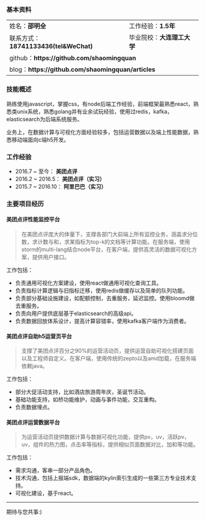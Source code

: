 ### 基本资料

<table>
  <tr>
    <td>姓名：<b>邵明全</b></td>
    <td>工作经验：<b>1.5年</b></td>
  </tr>
  <tr>
  	<td>联系方式：<b>18741133436(tel&WeChat)</b></td>
    <td>毕业院校：<b>大连理工大学</b></td>
  </tr>
  <tr>
    <td colspan="2">github：<b>https://github.com/shaomingquan</b></td>
  </tr>
  <tr>
    <td colspan="2">blog：<b>https://github.com/shaomingquan/articles</b></td>
  </tr>
</tr>
</table>

### 技能概述

熟练使用javascript，掌握css，有node后端工作经验，前端框架最熟悉react，熟悉类unix系统，熟悉golang并有业余试玩经验，使用过redis，kafka，elasticsearch为后端系统服务。

业务上，在数据计算与可视化方面经验较多，包括运营数据以及端上性能数据，熟悉移动端面向c端h5开发。

### 工作经验

- 2016.7 ~ 至今：  **美团点评**
- 2016.2 ~ 2016.5：  **美团点评（实习）**
- 2015.7 ~ 2016.10：  **阿里巴巴（实习）**

### 主要项目经历

#### 美团点评性能监控平台

> 在美团点评庞大的体量下，支撑各部门大前端上所有监控业务，涵盖求分位数，求计数与和，求某指标为top-k的文档等计算功能。在服务端，使用storm的multi-lang结合node平台，在客户端，提供高灵活的数据可视化方案，提供用户接口。

工作包括：

- 负责通用可视化方案建设，使用react做通用可视化查询工具。
- 负责指标计算逻辑与旧指标迁移，使用redis做缓存以及简单的队列功能。
- 负责部分基础设施建设，如配额控制，去重服务，延迟监控。使用bloomd做去重服务。
- 负责向用户提供底层基于elasticsearch的高级api。
- 负责数据回放体系设计，提高计算容错率，使用kafka客户端作为消费者。

#### 美团点评自助h5运营页平台

> 支撑了美团点评百分之90%的运营活动页，提供运营自助可视化搭建页面以及工程师自定义。在客户端，使用传统的zepto以及amd加载，在服务端依赖java。

工作包括：

- 部分大促活动支持，比如酒店旅游周年庆，圣诞节活动。
- 基础功能支持，如桥功能维护，动画与事件功能，交互重构。
- 负责数据埋点。

#### 美团点评运营数据平台

> 为运营活动页提供数据计算与数据可视化功能，提供pv，uv，活跃pv，uv，组件的热力图，点击率等指标，提供相似页面数据对比，加和等功能。

工作包括：

- 需求沟通，客串一部分产品角色。
- 技术沟通，包括上报端sdk，数据端的kylin索引生成的一些第三方专业技术支持。
- 可视化建设，基于react。

---

期待与您共事:)
